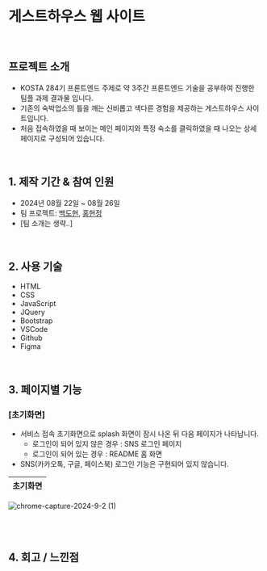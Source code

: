 # 게스트하우스 웹 사이트

<br>

## 프로젝트 소개

- KOSTA 284기 프론트엔드 주제로 약 3주간 프론트엔드 기술을 공부하여 진행한 팀플 과제 결과물 입니다.
- 기존의 숙박업소의 틀을 깨는 신비롭고 색다른 경험을 제공하는 게스트하우스 사이트입니다.
- 처음 접속하였을 때 보이는 메인 페이지와 특정 숙소를 클릭하였을 때 나오는 상세 페이지로 구성되어 있습니다.

<br>

## 1. 제작 기간 & 참여 인원
- 2024년 08월 22일 ~ 08월 26일
- 팀 프로젝트: [백도현](https://github.com/BaekDoHyeon), [홍현정](https://github.com/emily-hong)
- [팀 소개는 생략..]

<br>

## 2. 사용 기술
  - HTML
  - CSS
  - JavaScript
  - JQuery
  - Bootstrap
  - VSCode
  - Github
  - Figma

<br>

## 3. 페이지별 기능

### [초기화면]
- 서비스 접속 초기화면으로 splash 화면이 잠시 나온 뒤 다음 페이지가 나타납니다.
    - 로그인이 되어 있지 않은 경우 : SNS 로그인 페이지
    - 로그인이 되어 있는 경우 : README 홈 화면
- SNS(카카오톡, 구글, 페이스북) 로그인 기능은 구현되어 있지 않습니다.

| 초기화면 |
|----------|
![chrome-capture-2024-9-2 (1)](https://github.com/user-attachments/assets/7c1e9e2d-0d32-49c2-b417-2fa25c9351c7)

<br>


<br>

## 4. 회고 / 느낀점

